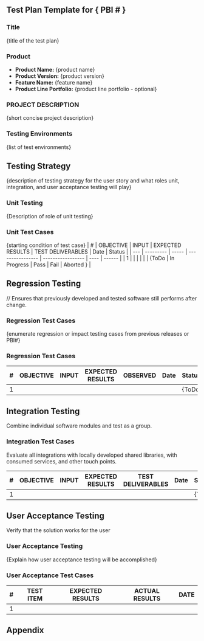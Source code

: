 ## Test Plan Template for { PBI # }

### Title

{title of the test plan}

### Product 

- **Product Name:** {product name}
- **Product Version:** {product version}
- **Feature Name:** {feature name}
- **Product Line Portfolio:** {product line portfolio - optional}

### PROJECT DESCRIPTION

{short concise project description}

### Testing Environments

{list of test environments}

## Testing Strategy

{description of testing strategy for the user story and what roles unit, integration, and user acceptance testing will play}

### Unit Testing

{Description of role of unit testing}

### Unit Test Cases

{starting condition of test case}
| \#  | OBJECTIVE | INPUT | EXPECTED RESULTS | TEST DELIVERABLES | Date | Status |
| --- | --------- | ----- | ---------------- | ----------------- | ---- | ------ |
| 1   |           |       |                  |                   |      |  {ToDo | In Progress | Pass | Fail | Aborted }    |

## Regression Testing

// Ensures that previously developed and tested software still performs after change.

### Regression Test Cases

{enumerate regression or impact testing cases from previous releases or PBI#}

### Regression Test Cases

| #   | OBJECTIVE | INPUT | EXPECTED RESULTS | OBSERVED | Date | Status |
| --- | --------- | ----- | ---------------- | -------- | ---- | ------ |
| 1   |           |       |                  |          |      |  {ToDo | In Progress | Pass | Fail | Aborted }    |

## Integration Testing

Combine individual software modules and test as a group.

### Integration Test Cases

Evaluate all integrations with locally developed shared libraries, with consumed services, and other touch points.

| #   | OBJECTIVE | INPUT | EXPECTED RESULTS | TEST DELIVERABLES | Date | Status |
| --- | --------- | ----- | ---------------- | ----------------- | ---- | ------ |
| 1   |           |       |                  |                   |      |  {ToDo | In Progress | Pass | Fail | Aborted }    |

## User Acceptance Testing

Verify that the solution works for the user

### User Acceptance Testing

{Explain how user acceptance testing will be accomplished}

### User Acceptance Test Cases

| #   | TEST ITEM | EXPECTED RESULTS | ACTUAL RESULTS | DATE |
| --- | --------- | ---------------- | -------------- | ---- |
| 1   |           |                  |                |      |

## Appendix